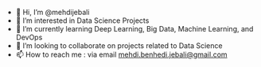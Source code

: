 - 👋 Hi, I’m @mehdijebali
- 👀 I’m interested in Data Science Projects
- 🌱 I’m currently learning Deep Learning, Big Data, Machine Learning, and DevOps
- 💞️ I’m looking to collaborate on projects related to Data Science 
- 📫 How to reach me : via email mehdi.benhedi.jebali@gmail.com

<!---
mehdijebali/mehdijebali is a ✨ special ✨ repository because its `README.md` (this file) appears on your GitHub profile.
You can click the Preview link to take a look at your changes.
--->

